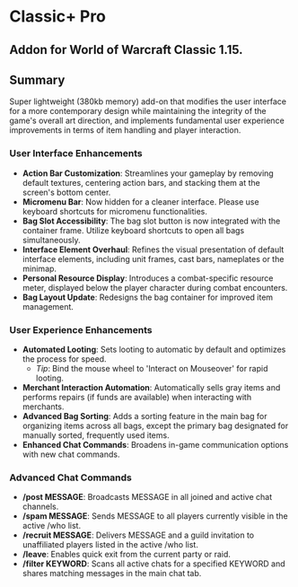 # Classic+ Pro  

##  Addon for World of Warcraft Classic 1.15.  

## Summary
Super lightweight (380kb memory) add-on that modifies the user interface for a more contemporary design while maintaining the integrity of the game's overall art direction, and implements fundamental user experience improvements in terms of item handling and player interaction.  

### User Interface Enhancements
- **Action Bar Customization**: Streamlines your gameplay by removing default textures, centering action bars, and stacking them at the screen's bottom center.
- **Micromenu Bar**: Now hidden for a cleaner interface. Please use keyboard shortcuts for micromenu functionalities.
- **Bag Slot Accessibility**: The bag slot button is now integrated with the container frame. Utilize keyboard shortcuts to open all bags simultaneously.
- **Interface Element Overhaul**: Refines the visual presentation of default interface elements, including unit frames, cast bars, nameplates or the minimap.
- **Personal Resource Display**: Introduces a combat-specific resource meter, displayed below the player character during combat encounters.
- **Bag Layout Update**: Redesigns the bag container for improved item management.  

### User Experience Enhancements
- **Automated Looting**: Sets looting to automatic by default and optimizes the process for speed.
  - *Tip*: Bind the mouse wheel to 'Interact on Mouseover' for rapid looting.
- **Merchant Interaction Automation**: Automatically sells gray items and performs repairs (if funds are available) when interacting with merchants.
- **Advanced Bag Sorting**: Adds a sorting feature in the main bag for organizing items across all bags, except the primary bag designated for manually sorted, frequently used items.
- **Enhanced Chat Commands**: Broadens in-game communication options with new chat commands.  

### Advanced Chat Commands
- **/post MESSAGE**: Broadcasts MESSAGE in all joined and active chat channels.
- **/spam MESSAGE**: Sends MESSAGE to all players currently visible in the active /who list.
- **/recruit MESSAGE**: Delivers MESSAGE and a guild invitation to unaffiliated players listed in the active /who list.
- **/leave**: Enables quick exit from the current party or raid.
- **/filter KEYWORD**: Scans all active chats for a specified KEYWORD and shares matching messages in the main chat tab.  